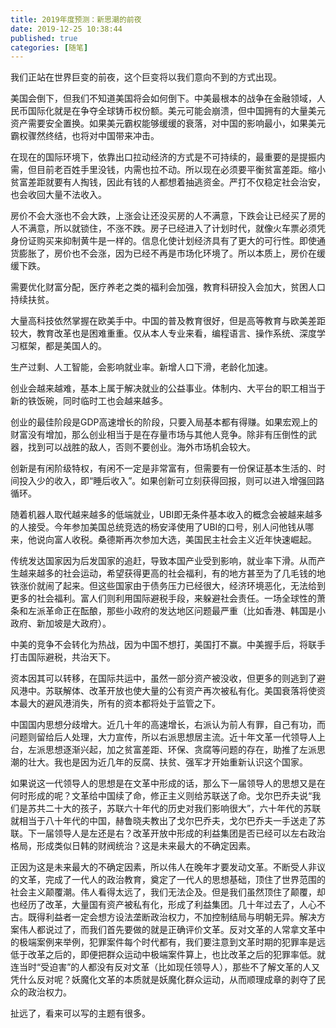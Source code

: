 ```yaml
---
title: 2019年度预测：新思潮的前夜
date: 2019-12-25 10:38:44
published: true
categories: [随笔]
---
```


我们正站在世界巨变的前夜，这个巨变将以我们意向不到的方式出现。

美国会倒下，但我们不知道美国将会如何倒下。中美最根本的战争在金融领域，人民币国际化就是在争夺全球铸币权份额。美元可能会崩溃，但中国拥有的大量美元资产需要安全置换。如果美元霸权能够缓缓的衰落，对中国的影响最小，如果美元霸权骤然终结，也将对中国带来冲击。

在现在的国际环境下，依靠出口拉动经济的方式是不可持续的，最重要的是提振内需，但目前老百姓手里没钱，内需也拉不动。所以现在必须要平衡贫富差距。缩小贫富差距就要有人掏钱，因此有钱的人都想着抽逃资金。严打不仅稳定社会治安，也会收回大量不法收入。

房价不会大涨也不会大跌，上涨会让还没买房的人不满意，下跌会让已经买了房的人不满意，所以就锁住，不涨不跌。房子已经进入了计划时代，就像火车票必须凭身份证购买来抑制黄牛是一样的。信息化使计划经济具有了更大的可行性。即使通货膨胀了，房价也不会涨，因为已经不再是市场化环境了。所以本质上，房价在缓缓下跌。

需要优化财富分配，医疗养老之类的福利会加强，教育科研投入会加大，贫困人口持续扶贫。

大量高科技依然掌握在欧美手中。中国的普及教育很好，但是高等教育与欧美差距较大，教育改革也是困难重重。仅从本人专业来看，编程语言、操作系统、深度学习框架，都是美国人的。

生产过剩、人工智能，会影响就业率。新增人口下滑，老龄化加速。

创业会越来越难，基本上属于解决就业的公益事业。体制内、大平台的职工相当于新的铁饭碗，同时临时工也会越来越多。

创业的最佳阶段是GDP高速增长的阶段，只要入局基本都有得赚。如果宏观上的财富没有增加，那么创业相当于是在存量市场与其他人竞争。除非有压倒性的武器，找到可以战胜的敌人，否则不要创业。海外市场机会较大。

创新是有闲阶级特权，有闲不一定是非常富有，但需要有一份保证基本生活的、时间投入少的收入，即“睡后收入”。如果创新可立刻获得回报，则可以进入增强回路循环。

随着机器人取代越来越多的低端就业，UBI即无条件基本收入的概念会被越来越多的人接受。今年参加美国总统竞选的杨安泽使用了UBI的口号，别人问他钱从哪来，他说向富人收税。桑德斯再次参加大选，美国民主社会主义近年快速崛起。

传统发达国家因为后发国家的追赶，导致本国产业受到影响，就业率下滑。从而产生越来越多的社会运动，希望获得更高的社会福利，有的地方甚至为了几毛钱的地铁涨价就闹了起来。但这些国家由于债务压力已经很大，经济环境恶化，无法给到更多的社会福利。富人们则利用国际避税手段，来躲避社会责任。一场全球性的萧条和左派革命正在酝酿，那些小政府的发达地区问题最严重（比如香港、韩国是小政府、新加坡是大政府）。

中美的竞争不会转化为热战，因为中国不想打，美国打不赢。中美握手后，将联手打击国际避税，共治天下。

资本因其可以转移，在国际共运中，虽然一部分资产被没收，但更多的则逃到了避风港中。苏联解体、改革开放也使大量的公有资产再次被私有化。美国衰落将使资本最大的避风港消失，所有的资本都将处于监管之下。

中国国内思想分歧增大。近几十年的高速增长，右派认为前人有罪，自己有功，而问题则留给后人处理，大力宣传，所以右派思想居主流。近十年文革一代领导人上台，左派思想逐渐兴起，加之贫富差距、环保、贪腐等问题的存在，助推了左派思潮的壮大。我也是因为近几年的反腐、扶贫、强军才开始重新认识这个国家。

如果说这一代领导人的思想是在文革中形成的话，那么下一届领导人的思想又是在何时形成的呢？文革给中国续了命，修正主义则给苏联送了命。戈尔巴乔夫说“我们是苏共二十大的孩子，苏联六十年代的历史对我们影响很大”，六十年代的苏联就相当于八十年代的中国，赫鲁晓夫教出了戈尔巴乔夫，戈尔巴乔夫一手送走了苏联。下一届领导人是左还是右？改革开放中形成的利益集团是否已经可以左右政治格局，形成类似日韩的财阀统治？这是未来最大的不确定因素。

正因为这是未来最大的不确定因素，所以伟人在晚年才要发动文革。不断受人非议的文革，完成了一代人的政治教育，奠定了一代人的思想基础，顶住了世界范围的社会主义颠覆潮。伟人看得太远了，我们无法企及。但是我们虽然顶住了颠覆，却也经历了改革，大量国有资产被私有化，形成了利益集团。几十年过去了，人心不古。既得利益者一定会想方设法垄断政治权力，不加控制结局与明朝无异。解决方案伟人都说过了，而我们首先要做的就是正确评价文革。反对文革的人常拿文革中的极端案例来举例，犯罪案件每个时代都有，我们要注意到文革时期的犯罪率是远低于改革之后的，即便把群众运动中极端案件算上，也比改革之后的犯罪率低。就连当时“受迫害”的人都没有反对文革（比如现任领导人），那些不了解文革的人又凭什么反对呢？妖魔化文革的本质就是妖魔化群众运动，从而顺理成章的剥夺了民众的政治权力。

扯远了，看来可以写的主题有很多。
